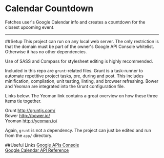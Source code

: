 # Calendar Countdown
Fetches user's Google Calendar info and creates a countdown for the closest upcoming event.
___
##Setup
This project can run on any local web server. The only restriction is that the domain must be part of the owner's Google API Console whitelist. Otherwise it has no other dependencies.

Use of SASS and Compass for stylesheet editing is highly recommended.

Included in this repo are `grunt`-related files. Grunt is a task-runner to automate repetitive project tasks, pre, during and post. This includes minification, compilation, unit testing, linting, and browser refreshing. Bower and Yeoman are integrated into the Grunt configuration file.

Links below. The Yeoman link contains a great overview on how these three items tie together.

Grunt <http://gruntjs.com/>  
Bower <http://bower.io/>  
Yeoman <http://yeoman.io/>

Again, `grunt` is not a dependency. The project can just be edited and run from the `app/` directory.

##Useful Links
[Google APIs Console](https://code.google.com/apis/console)  
[Google Calendar API Reference](https://developers.google.com/google-apps/calendar/v3/reference/)